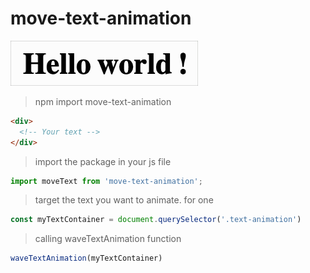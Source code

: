 # move-text-animation

![Move Text Animation](move-text-animation.gif)
> npm import move-text-animation

```html
<div>
  <!-- Your text -->
</div>
```
> import the package in your js file
```js
import moveText from 'move-text-animation';
```
> target the text you want to animate.
> for one 
```js
const myTextContainer = document.querySelector('.text-animation')
```
> calling waveTextAnimation function

```js
waveTextAnimation(myTextContainer)
```